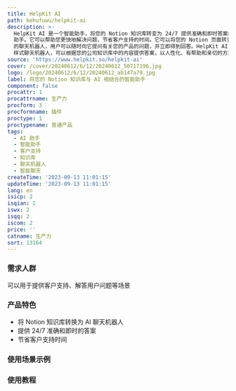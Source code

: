 ```yaml
---
title: HelpKit AI
path: kehufuwu/helpkit-ai
description: >-
  HelpKit AI 是一个智能助手，将您的 Notion 知识库转变为 24/7 提供准确和即时答案的 AI
  助手。它可以帮助您更快地解决问题，节省客户支持的时间。它可以将您的 Notion 页面转变为类似 ChatGPT
  的聊天机器人，用户可以随时向它提问有关您的产品的问题，并立即得到回答。HelpKit AI Chatbot 是一个训练有素的 ChatGPT
  样式聊天机器人，可以根据您的公司知识库中的内容提供答案，以人性化、有帮助和亲切的方式回答您的客户。
source: 'https://www.helpkit.so/helpkit-ai'
cover: /cover/20240612/6/12/20240612_50717196.jpg
logo: /logo/20240612/6/12/20240612_ab147a79.jpg
label: 将您的 Notion 知识库与 AI 相结合的智能助手
component: false
procattr: 1
procattrname: 生产力
procform: 3
procformname: 插件
proctype: 1
proctypename: 普通产品
tags:
  - AI 助手
  - 智能助手
  - 客户支持
  - 知识库
  - 聊天机器人
  - 智能聊天
createTime: '2023-09-13 11:01:15'
updateTime: '2023-09-13 11:01:15'
lang: en
isicp: 2
isqian: 2
iswx: 2
isqq: 2
iscom: 2
price: ''
catname: 生产力
sort: 13164
---
```




### 需求人群
可以用于提供客户支持、解答用户问题等场景

### 产品特色
- 将 Notion 知识库转换为 AI 聊天机器人
- 提供 24/7 准确和即时的答案
- 节省客户支持时间

### 使用场景示例


### 使用教程


  
